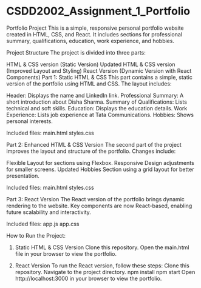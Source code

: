 # CSDD2002_Assignment_1_Portfolio

Portfolio Project
This is a simple, responsive personal portfolio website created in HTML, CSS, and React. It includes sections for professional summary, qualifications, education, work experience, and hobbies.

Project Structure
The project is divided into three parts:

HTML & CSS version (Static Version)
Updated HTML & CSS version (Improved Layout and Styling)
React Version (Dynamic Version with React Components)
Part 1: Static HTML & CSS
This part contains a simple, static version of the portfolio using HTML and CSS. The layout includes:

Header: Displays the name and LinkedIn link.
Professional Summary: A short introduction about Disha Sharma.
Summary of Qualifications: Lists technical and soft skills.
Education: Displays the education details.
Work Experience: Lists job experience at Tata Communications.
Hobbies: Shows personal interests.

Included files:
main.html
styles.css

Part 2: Enhanced HTML & CSS Version
The second part of the project improves the layout and structure of the portfolio. Changes include:

Flexible Layout for sections using Flexbox.
Responsive Design adjustments for smaller screens.
Updated Hobbies Section using a grid layout for better presentation.

Included files:
main.html
styles.css

Part 3: React Version
The React version of the portfolio brings dynamic rendering to the website. Key components are now React-based, enabling future scalability and interactivity.

Included files:
app.js
app.css


How to Run the Project:

1. Static HTML & CSS Version
Clone this repository.
Open the main.html file in your browser to view the portfolio.

3. React Version
To run the React version, follow these steps:
Clone this repository.
Navigate to the project directory.
npm install
npm start
Open http://localhost:3000 in your browser to view the portfolio.
